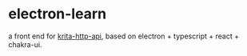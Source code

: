 # electron-learn

a front end for [krita-http-api](https://github.com/V-YOP/krita-http-api), based on electron + typescript + react + chakra-ui.

